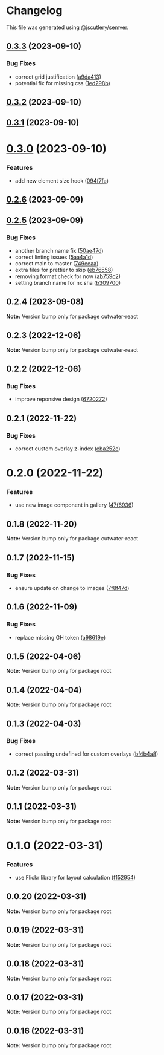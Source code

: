 # Changelog

This file was generated using [@jscutlery/semver](https://github.com/jscutlery/semver).

## [0.3.3](https://github.com/CodificationOrg/cutwater-react/compare/v0.3.2...v0.3.3) (2023-09-10)


### Bug Fixes

* correct grid justification ([a9da413](https://github.com/CodificationOrg/cutwater-react/commit/a9da4136cfcd10a6730514b38342669f3692362e))
* potential fix for missing css ([1ed298b](https://github.com/CodificationOrg/cutwater-react/commit/1ed298ba968bc57b0a054d50327989d65c072077))



## [0.3.2](https://github.com/CodificationOrg/cutwater-react/compare/v0.3.1...v0.3.2) (2023-09-10)



## [0.3.1](https://github.com/CodificationOrg/cutwater-react/compare/v0.3.0...v0.3.1) (2023-09-10)



# [0.3.0](https://github.com/CodificationOrg/cutwater-react/compare/v0.2.6...v0.3.0) (2023-09-10)


### Features

* add new element size hook ([094f7fa](https://github.com/CodificationOrg/cutwater-react/commit/094f7fa9dfe9ee0a1a6c9146fcc63b4e585e1454))



## [0.2.6](https://github.com/CodificationOrg/cutwater-react/compare/v0.2.5...v0.2.6) (2023-09-09)



## [0.2.5](https://github.com/CodificationOrg/cutwater-react/compare/v0.2.4...v0.2.5) (2023-09-09)


### Bug Fixes

* another branch name fix ([50ae47d](https://github.com/CodificationOrg/cutwater-react/commit/50ae47d6d6938db2eb40ed4b65626910279f9fd7))
* correct linting issues ([5aa4a1d](https://github.com/CodificationOrg/cutwater-react/commit/5aa4a1d7231ca5f18be1687d42c4c40038bbccc5))
* correct main to master ([749eeaa](https://github.com/CodificationOrg/cutwater-react/commit/749eeaaa98c5dee6684b39f580e096afbeb3e568))
* extra files for prettier to skip ([eb76558](https://github.com/CodificationOrg/cutwater-react/commit/eb765588af7e5e376a8e3b85fab2e20adb283526))
* removing format check for now ([ab759c2](https://github.com/CodificationOrg/cutwater-react/commit/ab759c238ab0b2ea597776e274b85e32eed9434a))
* setting branch name for nx sha ([b309700](https://github.com/CodificationOrg/cutwater-react/commit/b3097005f9c6ed822cdf2b23ae5535f48040f134))



## 0.2.4 (2023-09-08)

**Note:** Version bump only for package cutwater-react





## 0.2.3 (2022-12-06)

**Note:** Version bump only for package cutwater-react





## 0.2.2 (2022-12-06)


### Bug Fixes

* improve reponsive design ([6720272](https://github.com/CodificationOrg/cutwater-react/commit/6720272ecccc26573dd976f43b5d9a638be4862a))





## 0.2.1 (2022-11-22)


### Bug Fixes

* correct custom overlay z-index ([eba252e](https://github.com/CodificationOrg/cutwater-react/commit/eba252eb7a7718b5d9c9cf614eef0b7cea604a25))





# 0.2.0 (2022-11-22)


### Features

* use new image component in gallery ([47f6936](https://github.com/CodificationOrg/cutwater-react/commit/47f69360abdc5f902a0b443a30c216b42c0858f7))





## 0.1.8 (2022-11-20)

**Note:** Version bump only for package cutwater-react





## 0.1.7 (2022-11-15)


### Bug Fixes

* ensure update on change to images ([7f8f47d](https://github.com/CodificationOrg/cutwater-react/commit/7f8f47d458fc69cb409825f403e557d861d08dd5))





## 0.1.6 (2022-11-09)


### Bug Fixes

* replace missing GH token ([a98619e](https://github.com/CodificationOrg/cutwater-react/commit/a98619eb363177bb9e749feea75c7f85e7091e79))





## 0.1.5 (2022-04-06)

**Note:** Version bump only for package root





## 0.1.4 (2022-04-04)

**Note:** Version bump only for package root





## 0.1.3 (2022-04-03)


### Bug Fixes

* correct passing undefined for custom overlays ([bf4b4a8](https://github.com/CodificationOrg/cutwater-react/commit/bf4b4a816da625ccfc4522fb292cf4c002e2468e))





## 0.1.2 (2022-03-31)

**Note:** Version bump only for package root





## 0.1.1 (2022-03-31)

**Note:** Version bump only for package root





# 0.1.0 (2022-03-31)


### Features

* use Flickr library for layout calculation ([f152954](https://github.com/CodificationOrg/cutwater-react/commit/f1529541cd25df6d8d1e1878cbe68c3b448f4d36))





## 0.0.20 (2022-03-31)

**Note:** Version bump only for package root





## 0.0.19 (2022-03-31)

**Note:** Version bump only for package root





## 0.0.18 (2022-03-31)

**Note:** Version bump only for package root





## 0.0.17 (2022-03-31)

**Note:** Version bump only for package root





## 0.0.16 (2022-03-31)

**Note:** Version bump only for package root

